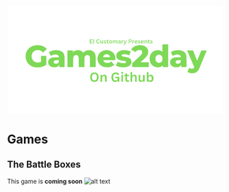 ![alt text](https://raw.githubusercontent.com/Ishaanlikescandy/Games2day/main/Games2day.png)
# Games
## The Battle Boxes
This game is **coming soon**
![alt text](https://img.shields.io/badge/Download-Windows-blue)
